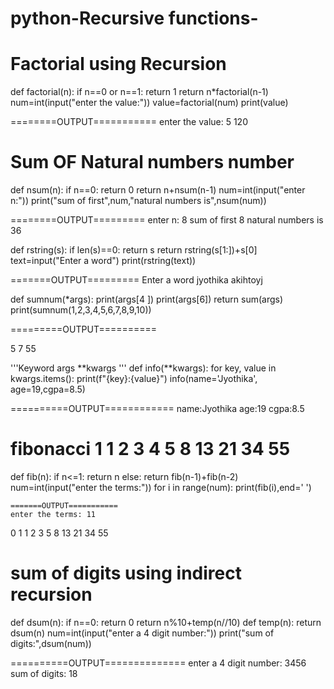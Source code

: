 # python-Recursive functions-
# Factorial using Recursion
def factorial(n):
    if n==0 or n==1:
        return 1
    return n*factorial(n-1)
num=int(input("enter the value:"))
value=factorial(num)
print(value)


========OUTPUT===========
enter the value: 5
120

# Sum OF Natural numbers number
def nsum(n):
    if n==0:
        return 0
    return n+nsum(n-1)
num=int(input("enter n:"))
print("sum of first",num,"natural numbers is",nsum(num))

========OUTPUT=========
enter n: 8
sum of first 8 natural numbers is 36


def rstring(s):
    if len(s)==0:
        return s
    return rstring(s[1:])+s[0]
text=input("Enter a word")
print(rstring(text))

=======OUTPUT=========
Enter a word jyothika
akihtoyj


def sumnum(*args):
    print(args[4 ])
    print(args[6])
    return sum(args)
print(sumnum(1,2,3,4,5,6,7,8,9,10))

=========OUTPUT==========

5
7
55




'''Keyword args **kwargs  '''
def info(**kwargs):
    for key, value in kwargs.items():
        print(f"{key}:{value}")
info(name='Jyothika', age=19,cgpa=8.5)


==========OUTPUT============
name:Jyothika
age:19
cgpa:8.5


# fibonacci 1 1 2 3 4 5 8 13 21 34 55
def fib(n):
    if n<=1:
        return n
    else:
        return fib(n-1)+fib(n-2)
num=int(input("enter the terms:"))
for i in range(num):
    print(fib(i),end=' ')

    =======OUTPUT===========
    enter the terms: 11
  0 1 1 2 3 5 8 13 21 34 55 




# sum of digits using indirect recursion
  def dsum(n):
    if n==0:
        return 0
    return n%10+temp(n//10)
def temp(n):
    return dsum(n)
num=int(input("enter a 4 digit number:"))
print("sum of digits:",dsum(num))

==========OUTPUT==============
enter a 4 digit number: 3456
sum of digits: 18



